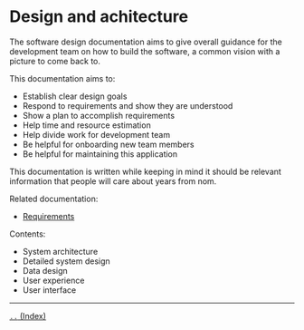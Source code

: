 # Design and achitecture

The software design documentation aims to give overall guidance
for the development team on how to build the software,
a common vision with a picture to come back to.

This documentation aims to:

- Establish clear design goals
- Respond to requirements and show they are understood
- Show a plan to accomplish requirements
- Help time and resource estimation
- Help divide work for development team
- Be helpful for onboarding new team members
- Be helpful for maintaining this application

This documentation is written while keeping in mind it should be 
relevant information that people will care about years from nom.

Related documentation:

- [Requirements](./requirements.md)

Contents:

- System architecture
- Detailed system design
- Data design
- User experience
- User interface

---

[`..` (Index)](./00-00-index.md)
